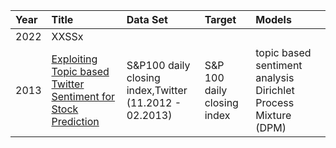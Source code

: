 Year  |Title  |Data Set     |Target         |Models|
:-----|:------|:------------|:--------------|:-----|
2022  |XXSSx    |             |               |      |
2013 |[Exploiting Topic based Twitter Sentiment for Stock Prediction](https://aclanthology.org/P13-2005.pdf) |S&P100 daily closing index,Twitter <br/>(11.2012 - 02.2013) |S&P 100 daily closing index |topic based sentiment analysis Dirichlet Process Mixture (DPM)
